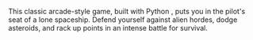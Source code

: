 This classic arcade-style game, built with Python , puts you in the pilot's seat of a lone spaceship. Defend yourself against alien hordes, dodge asteroids, and rack up points in an intense battle for survival.
